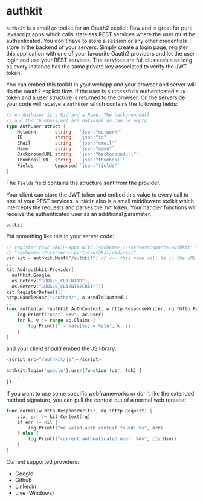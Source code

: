 # authkit

`authkit` is a small `go` toolkit for an Oauth2 explicit flow and
is great for pure javascript apps which calls stateless REST services 
where the user must be authenticated. You don't have to store a session or
any other credentials store in the backend of your servers. Simply create
a login page, register this application with one of your favourite Oauth2 
providers and let the user login and use your REST services. The services
are full clusterable as long as every instance has the same private key
associated to verify the JWT token.

You can embed this toolkit in your webapp and your browser and server will 
do the oauth2 explicit flow. If the user is successfully authenticated a `JWT` 
token and a user structure is returned to the browser. On the serverside your
code will receive a `AuthUser` which contains the following fields:
```go
// An AuthUser is a Uid and a Name. The backgroundurl
// and the thumbnailurl are optional an can be empty.
type AuthUser struct {
	Network       string   `json:"network"`
	ID            string   `json:"id"`
	EMail         string   `json:"email"`
	Name          string   `json:"name"`
	BackgroundURL string   `json:"backgroundurl"`
	ThumbnailURL  string   `json:"thumbnail"`
	Fields        Unparsed `json:"fields"`
}
```
The `Fields` field contains the structure sent from the provider.

Your client can store the JWT token and embed this value to every call
to one of your REST services. `authkit` also is a small middleware toolkit 
which intercepts the requests and parses the `JWT` token. Your handler 
functions will receive the authenticated user as an additional parameter.

`autkit` 

Put something like this in your server code:

```go
// register your OAUTH-apps with "<scheme>://<server>:<port>/authkit" and
// "<scheme>://<server>:<port>/authkit/redirect"
var kit = authkit.Must("/authkit") // <-- this name will be in the URL
...
kit.Add(authkit.Provider(
  authkit.Google, 
  os.Getenv("GOOGLE_CLIENTID"), 
  os.Getenv("GOOGLE_CLIENTSECRET")))
kit.RegisterDefault()
http.HandleFunc("/authed/", a.Handle(authed))
...
func authed(ac *authkit.AuthContext, w http.ResponseWriter, rq *http.Request) {
	log.Printf("user: %#v", ac.User)
	for k, v := range ac.Claims {
		log.Printf(" - vals[%s] = %s\n", k, v)
	}
}
```
and your client should embed the JS library:
```javascript
<script src="/authkit/js"></script>

authkit.login('google').user(function (usr, tok) {
  ...
});
```

If you want to use some specific webframeworks or don't like the extended
method signature, you can pull the context out of a normal web request:
```go
func normal(w http.ResponseWriter, rq *http.Request) {
	ctx, err := kit.Context(rq)
	if err != nil {
		log.Printf("no valid auth context found: %s", err)
	} else {
		log.Printf("current authenticated user: %#v", ctx.User)
	}
}
```

Current supported providers:

  - Google
  - Github
  - Linkedin
  - Live (Windows)
